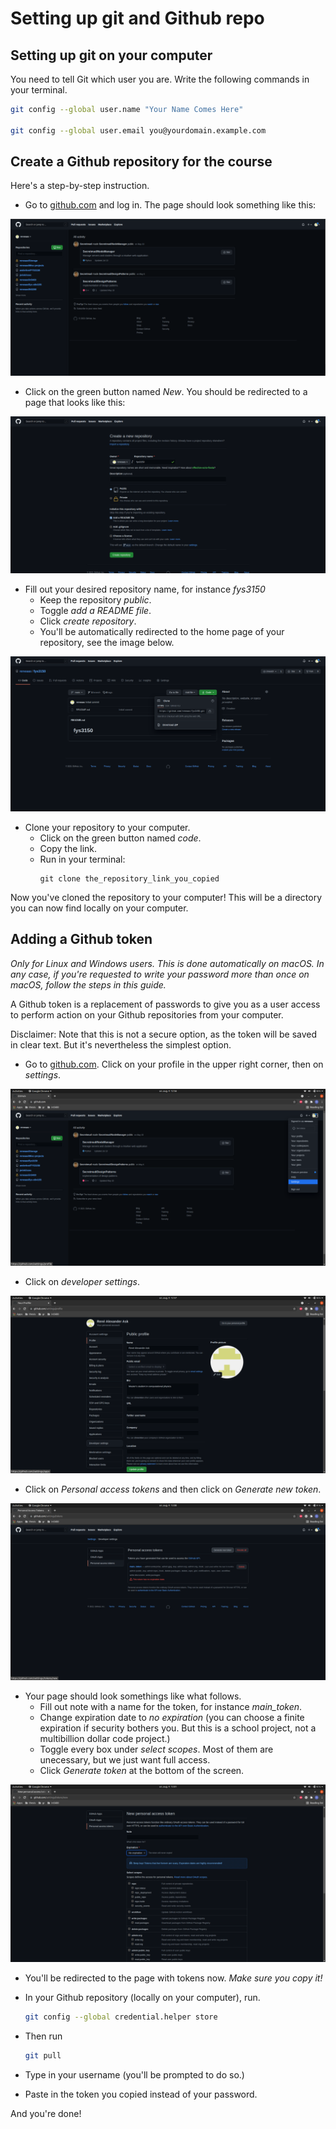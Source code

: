 # Setting up git and Github repo

## Setting up git on your computer

You need to tell Git which user you are. Write the following commands in your terminal.

```sh
git config --global user.name "Your Name Comes Here"

git config --global user.email you@yourdomain.example.com
```

## Create a Github repository for the course

Here's a step-by-step instruction.

- Go to [github.com](Github.com) and log in. The page should look something like this:

![homepage](./imgs/github_homepage.png)

- Click on the green button named *New*. You should be redirected to a page that looks like this:

![create_repo](./imgs/create_repo.png)

- Fill out your desired repository name, for instance *fys3150*
  - Keep the repository *public*.
  - Toggle *add a README file*.
  - Click *create repository*.
  - You'll be automatically redirected to the home page of your repository, see the image below.

![clone_repo](./imgs/clone_repo.png)

- Clone your repository to your computer.  
  - Click on the green button named *code*.
  - Copy the link.
  - Run in your terminal:
    ```terminal
    git clone the_repository_link_you_copied
    ```

Now you've cloned the repository to your computer! This will be a directory you can now find locally on your computer.



## Adding a Github token
*Only for Linux and Windows users. This is done automatically on macOS. In any case, if you're requested to write your password more than once on macOS, follow the steps in this guide.*

A Github token is a replacement of passwords to give you as a user access to perform action on your Github repositories from your computer.

Disclaimer: Note that this is not a secure option, as the token will be saved in clear text. But it's nevertheless the simplest option.


- Go to [github.com](www.github.com). Click on your profile in the upper right corner, then on *settings*.

![go_to_settings](./imgs/go_to_settings.png)

- Click on *developer settings*.

![go_to_developer_settings](./imgs/go_to_developer_settings.png)

- Click on *Personal access tokens* and then click on *Generate new token*.

![generate_new_token](./imgs/generate_new_token.png)

- Your page should look somethings like what follows.
    - Fill out note with a name for the token, for instance *main_token*.
    - Change expiration date to *no expiration* (you can choose a finite expiration if security bothers you. But this is a school project, not a multibillion dollar code project.)
    - Toggle every box under *select scopes*. Most of them are unecessary, but we just want full access.
    - Click *Generate token* at the bottom of the screen.

![token_page](./imgs/token_page.png)

- You'll be redirected to the page with tokens now. *Make sure you copy it!*


- In your Github repository (locally on your computer), run.

  ```sh
  git config --global credential.helper store
  ```

- Then run

  ```sh
  git pull
  ```

- Type in your username (you'll be prompted to do so.)

- Paste in the token you copied instead of your password.

And you're done!
